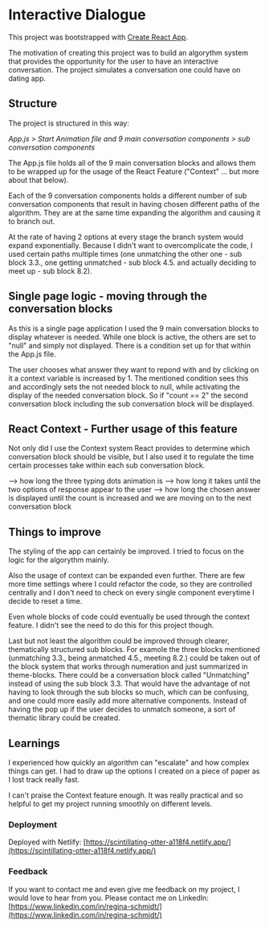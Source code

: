 # Interactive Dialogue

This project was bootstrapped with [Create React App](https://github.com/facebook/create-react-app).

The motivation of creating this project was to build an algorythm system that provides the opportunity for the user to have an interactive conversation. The project simulates a conversation one could have on dating app. 

## Structure 

The project is structured in this way: 

*App.js > Start Animation file and 9 main conversation components > sub 
conversation components* 

The App.js file holds all of the 9 main conversation blocks and allows them to be wrapped up for the usage of the React Feature ("Context" ... but more about that below).

Each of the 9 conversation components holds a different number of sub conversation components that result in having chosen different paths of the algorithm. They are at the same time expanding the algorithm and causing it to branch out. 

At the rate of having 2 options at every stage the branch system would expand exponentially. Because I didn't want to overcomplicate the code, I used certain paths multiple times (one unmatching the other one - sub block 3.3., one getting unmatched - sub block 4.5. and actually deciding to meet up - sub block 8.2). 

## Single page logic - moving through the conversation blocks 

As this is a single page application I used the 9 main conversation blocks to display whatever is needed. While one block is active, the others are set to "null" and simply not displayed. There is a condition set up for that within the App.js file. 

The user chooses what answer they want to repond with and by clicking on it a context variable is increased by 1. The mentioned condition sees this and accordingly sets the not needed block to null, while activating the display of the needed conversation block. So if "count == 2" the second conversation block including the sub conversation block will be displayed. 

## React Context - Further usage of this feature

Not only did I use the Context system React provides to determine which conversation block should be visible, but I also used it to regulate the time certain processes take within each sub conversation block. 

--> how long the three typing dots animation is
--> how long it takes until the two options of response appear to the user
--> how long the chosen answer is displayed until the count is increased and we are moving on to the next conversation block

## Things to improve 

The styling of the app can certainly be improved. I tried to focus on the logic for the algorythm mainly. 

Also the usage of context can be expanded even further. There are few more time settings where I could refactor the code, so they are controlled centrally and I don't need to check on every single component everytime I decide to reset a time. 

Even whole blocks of code could eventually be used through the context feature. I didn't see the need to do this for this project though. 

Last but not least the algorithm could be improved through clearer, thematically structured sub blocks. For examole the three blocks mentioned (unmatching 3.3., being anmatched 4.5., meeting 8.2.) could be taken out of the block system that works through numeration and just summarized in theme-blocks. There could be a conversation block called "Unmatching" instead of using the sub block 3.3. That would have the advantage of not having to look through the sub blocks so much, which can be confusing, and one could more easily add more alternative components. Instead of having the pop up if the user decides to unmatch someone, a sort of thematic library could be created. 

## Learnings

I experienced how quickly an algorithm can "escalate" and how complex things can get. I had to draw up the options I created on a piece of paper as I lost track really fast. 

I can't praise the Context feature enough. It was really practical and so helpful to get my project running smoothly on different levels. 

### Deployment

Deployed with Netlify: [https://scintillating-otter-a118f4.netlify.app/](https://scintillating-otter-a118f4.netlify.app/)

### Feedback

If you want to contact me and even give me feedback on my project, I would love to hear from you. Please contact me on LinkedIn: [https://www.linkedin.com/in/regina-schmidt/](https://www.linkedin.com/in/regina-schmidt/) 
